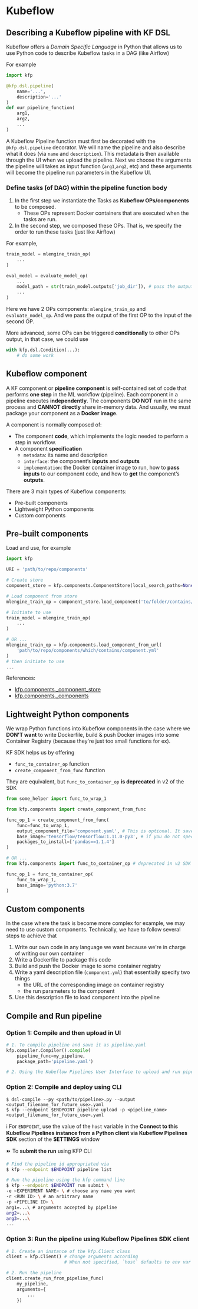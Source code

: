 # Kubeflow

## Describing a Kubeflow pipeline with KF DSL
Kubeflow offers a *Domain Specific Language* in Python that allows us to use Python code to describe Kubeflow tasks in a DAG (like Airflow)

For example
```python
import kfp

@kfp.dsl.pipeline(
    name='...',
    description='...'
)
def our_pipeline_function(
    arg1,
    arg2,
    ...
)
```
A Kubeflow Pipeline function must first be decorated with the `
@kfp.dsl.pipeline` decorator. We will name the pipeline and also describe what it does (via `name` and `description`). This metadata is then available through the UI when we upload the pipeline. Next we choose the arguments the pipeline will takes as input function (`arg1`,`arg2`, etc) and these arguments will become the pipeline run parameters in the Kubeflow UI.

### Define tasks (of DAG) within the pipeline function body

1. In the first step we instantiate the Tasks as **Kubeflow OPs/components** to be composed. 
    - These OPs represent Docker containers that are executed when the tasks are run. 
2. In the second step, we composed these OPs. That is, we specify the order to run these tasks (just like Airflow)

For example,
```python
train_model = mlengine_train_op(
    ...
)

eval_model = evaluate_model_op(
    ...
    model_path = str(train_model.outputs['job_dir']), # pass the output of the first OP to the input of the second OP
    ...
)
```
Here we have 2 OPs components: `mlengine_train_op` and `evaluate_model_op`. And we pass the output of the first OP to the input of the second OP.

More advanced, some OPs can be triggered **conditionally** to other OPs output, in that case, we could use 
```python
with kfp.dsl.Condition(...):
    # do some work
```

## Kubeflow component
A KF component or **pipeline component** is self-contained set of code that performs **one step** in the ML workflow (pipeline). Each component in a pipeline executes **independently**. The components **DO NOT** run in the same process and **CANNOT directly** share in-memory data. And usually, we must package your component as a **Docker image**.

A component is normally composed of:
- The component **code**, which implements the logic needed to perform a step in workflow.
- A component **specification**
    - `metadata`: its name and description
    - `interface`: the component’s **inputs** and **outputs**
    - `implementation`: the Docker container image to run, how to **pass inputs** to our component code, and how to **get** the component’s **outputs**.

There are 3 main types of Kubeflow components:
- Pre-built components
- Lightweight Python components
- Custom components

## Pre-built components
Load and use, for example
```python
import kfp

URI = 'path/to/repo/components'

# Create store
component_store = kfp.components.ComponentStore(local_search_paths=None, url_search_prefixes=[URI])

# Load component from store
mlengine_train_op = component_store.load_component('to/folder/contains/component.yml')

# Initiate to use
train_model = mlengine_train_op(
    ...
)

# OR ...
mlengine_train_op = kfp.components.load_component_from_url(
    'path/to/repo/components/which/contains/component.yml'
)
# then initiate to use
...
```
References:
- [kfp.components._component_store](https://kubeflow-pipelines.readthedocs.io/en/stable/_modules/kfp/components/_component_store.html)
- [kfp.components._components](https://kubeflow-pipelines.readthedocs.io/en/stable/_modules/kfp/components/_components.html)

## Lightweight Python components
We wrap Python functions into Kubeflow components in the case where we **DON'T want** to write Dockerfile, build & push Docker images into some Container Registry (because they're just too small functions for ex). 

KF SDK helps us by offering 
 - `func_to_container_op` function
 - `create_component_from_func` function 

They are equivalent, but `func_to_container_op` **is deprecated** in v2 of the SDK
```python
from some_helper import func_to_wrap_1

from kfp.components import create_component_from_func

func_op_1 = create_component_from_func(
    func=func_to_wrap_1,
    output_component_file='component.yaml', # This is optional. It saves the component spec for future use.
    base_image='tensorflow/tensorflow:1.11.0-py3', # if you do not specify a container image, your Python-function based component uses the python:3.7 container image by default
    packages_to_install=['pandas==1.1.4']
)

# OR ...
from kfp.components import func_to_container_op # deprecated in v2 SDK

func_op_1 = func_to_container_op(
    func_to_wrap_1,
    base_image='python:3.7'
)
```

## Custom components
In the case where the task is become more complex for example, we may need to use custom components. Technically, we have to follow several steps to achieve that

1. Write our own code in any language we want because we're in charge of writing our own container
2. Write a Dockerfile to package this code
3. Build and push the Docker image to some container registry
4. Write a yaml description file (`component.yml`) that essentially specify two things
    - the URL of the corresponding image on container registry
    - the run parameters to the component
5. Use this description file to load component into the pipeline

## Compile and Run pipeline

### Option 1: Compile and then upload in UI
```python
# 1. To compile pipeline and save it as pipeline.yaml
kfp.compiler.Compiler().compile(
    pipeline_func=my_pipeline,
    package_path='pipeline.yaml')

# 2. Using the Kubeflow Pipelines User Interface to upload and run pipeline.yaml  
``` 

### Option 2: Compile and deploy using CLI
```shell
$ dsl-compile --py <path/to/pipeline>.py --output <output_filename_for_future_use>.yaml
$ kfp --endpoint $ENDPOINT pipeline upload -p <pipeline_name> <output_filename_for_future_use>.yaml
```
:information_source: For `ENDPOINT`, use the value of the `host` variable in the **Connect to this Kubeflow Pipelines instance from a Python client via Kubeflow Pipelines SDK** section of the **SETTINGS** window

:fast_forward: To **submit the run** using KFP CLI
```bash
# Find the pipeline id appropriated via
$ kfp --endpoint $ENDPOINT pipeline list

# Run the pipeline using the kfp command line 
$ kfp --endpoint $ENDPOINT run submit \
-e <EXPERIMENT NAME> \ # choose any name you want
-r <RUN ID> \ # an arbitrary name
-p <PIPELINE ID> \
arg1=...\ # arguments accepted by pipeline
arg2=...\ 
arg3=...\
...
``` 

### Option 3: Run the pipeline using Kubeflow Pipelines SDK client
```python
# 1. Create an instance of the kfp.Client class
client = kfp.Client() # change arguments according
                      # When not specified, `host` defaults to env var KF_PIPELINES_ENDPOINT.

# 2. Run the pipeline
client.create_run_from_pipeline_func(
    my_pipeline,
    arguments={
        ...
    })
```
